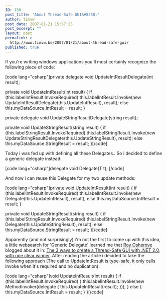```yaml
---
ID: 150
post_title: 'About Thread-Safe GUI&#8230;'
author: timvw
post_date: 2007-01-21 15:57:25
post_excerpt: ""
layout: post
permalink: >
  http://www.timvw.be/2007/01/21/about-thread-safe-gui/
published: true
---
```

<p>If you're writing windows applications you'll most certainly recognize the following piece of code:</p>
[code lang="csharp"]private delegate void UpdateIntResultDelegate(int result);

private void UpdateIntResult(int result)
{
 if (this.labelIntResult.InvokeRequired)
  this.labelIntResult.Invoke(new UpdateIntResultDelegate(this.UpdateIntResult), result);
 else
  this.myDataSource.IntResult = result;
}

private delegate void UpdateStringResultDelegate(string result);

private void UpdateStringResult(string result)
{
 if (this.labelStringResult.InvokeRequired)
  this.labelStringResult.Invoke(new UpdateStringResultDelegate(this.UpdateStringResult), result);
 else
  this.myDataSource.StringResult = result;
}[/code]
<p>Today i was fed up with defining all these Delegates.. So i decided to define a generic delegate instead:</p>
[code lang="csharp"]delegate void Delegate<t>(T t);
[/code]
<p>And now i can reuse this Delegate for my two update methods:</p>
[code lang="csharp"]private void UpdateIntResult(int result)
{
 if (this.labelIntResult.InvokeRequired)
  this.labelIntResult.Invoke(new Delegate<int>(this.UpdateIntResult), result);
 else
  this.myDataSource.IntResult = result;
}

private void UpdateStringResult(string result)
{
 if (this.labelStringResult.InvokeRequired)
  this.labelStringResult.Invoke(new Delegate<string>(this.UpdateStringResult), result);
 else
  this.myDataSource.StringResult = result;
}[/code]
<p>Apparently (and not surprisingly) i'm not the first to come up with this idea, a little websearch for 'Generic Delegate' learned me that <a href="http://weblogs.asp.net/rosherove/default.aspx">Roy Osherove</a> blogged about it in: <a href="http://weblogs.asp.net/rosherove/archive/2006/03/01/439309.aspx">The 3 ways to create a Thread-Safe GUI with .NET 2.0, with one clear winner</a>. After reading the article i decided to take the following approach (The call to UpdateIntResult is type-safe, it only calls Invoke when it's required and no duplication):</p>
[code lang="csharp"]void UpdateIntResult(int result)
{
 if (this.labelIntResult.InvokeRequired)
 {
  this.labelIntResult.Invoke(new MethodInvoker(delegate { this.UpdateIntResult(result); }));
 }
 else
 {
  this.myDataSource.IntResult = result;
 }
}[/code]